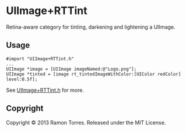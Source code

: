 # UIImage+RTTint

Retina-aware category for tinting, darkening and lightening a UIImage.

## Usage

	#import "UIImage+RTTint.h"
	...
	UIImage *image = [UIImage imageNamed:@"Logo.png"];
	UIImage *tinted = [image rt_tintedImageWithColor:[UIColor redColor] level:0.5f];

See [UIImage+RTTint.h](UIImage+RTTint.h) for more.

## Copyright

Copyright © 2013 Ramon Torres. Released under the MIT License.
